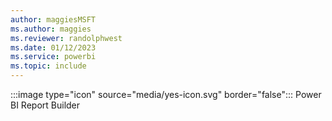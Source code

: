 ```yaml
---
author: maggiesMSFT
ms.author: maggies
ms.reviewer: randolphwest
ms.date: 01/12/2023
ms.service: powerbi
ms.topic: include
---
```

:::image type="icon" source="media/yes-icon.svg" border="false"::: Power BI Report Builder